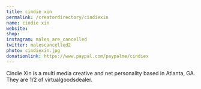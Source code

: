 ```yaml
---
title: cindie xin
permalink: /creatordirectory/cindiexin
name: cindie xin
website: 
shop:
instagram: males_are_cancelled
twitter: malescancelled2
photo: cindiexin.jpg
donationlink: https://www.paypal.com/paypalme/cindiex
---
```

Cindie Xin is a multi media creative and net personality based in Atlanta, GA. They are 1/2 of virtualgoodsdealer.